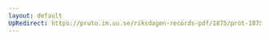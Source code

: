 ```yaml
---
layout: default
UpRedirect: https://pruto.im.uu.se/riksdagen-records-pdf/1875/prot-1875--fk--015/prot-1875--fk--015_028.pdf
---
```

